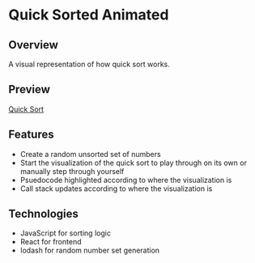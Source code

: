 # Quick Sorted Animated

## Overview
A visual representation of how quick sort works.

## Preview
[Quick Sort](./public/assets/quicksortpreview.gif)

## Features
* Create a random unsorted set of numbers
* Start the visualization of the quick sort to play through on its own or manually step through yourself
* Psuedocode highlighted according to where the visualization is
* Call stack updates according to where the visualization is

## Technologies
* JavaScript for sorting logic
* React for frontend
* lodash for random number set generation
